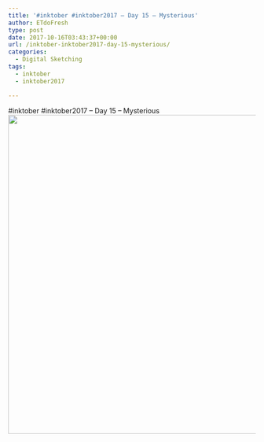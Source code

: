 ```yaml
---
title: '#inktober #inktober2017 – Day 15 – Mysterious'
author: ETdoFresh
type: post
date: 2017-10-16T03:43:37+00:00
url: /inktober-inktober2017-day-15-mysterious/
categories:
  - Digital Sketching
tags:
  - inktober
  - inktober2017

---
```

#inktober #inktober2017 &#8211; Day 15 &#8211; Mysterious[<img class="aligncenter size-large wp-image-999" src="https://www.etdofresh.com/wp-content/uploads/2017/10/Inktober15-1024x791.png" alt="" width="840" height="649" srcset="http://localhost/wp-content/uploads/2017/10/Inktober15-1024x791.png 1024w, http://localhost/wp-content/uploads/2017/10/Inktober15-300x232.png 300w, http://localhost/wp-content/uploads/2017/10/Inktober15-768x593.png 768w, http://localhost/wp-content/uploads/2017/10/Inktober15-1200x927.png 1200w" sizes="(max-width: 840px) 100vw, 840px" />][1]

 [1]: https://www.etdofresh.com/wp-content/uploads/2017/10/Inktober15.png